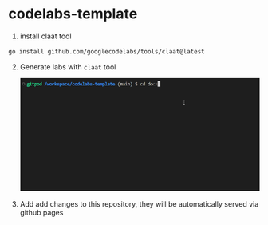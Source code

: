 # codelabs-template

1. install claat tool

```bash
go install github.com/googlecodelabs/tools/claat@latest
```

2. Generate labs with `claat` tool


     ![Working with codelab](claat-codelabs.gif)
     
3. Add add changes to this repository, they will be automatically served via github pages
